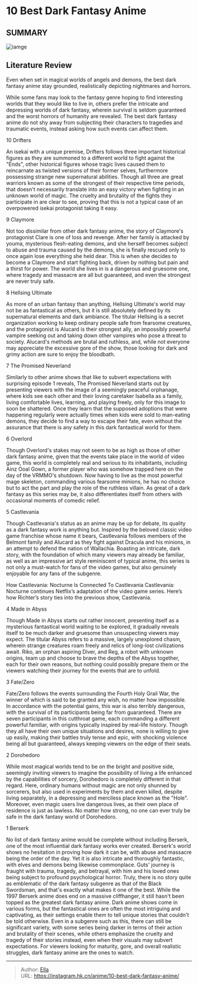 # 10 Best Dark Fantasy Anime


## SUMMARY 

![iamge](https://static1.srcdn.com/wordpress/wp-content/uploads/2023/10/best-dark-fantasy-anime-featured-image.jpg)

## Literature Review

Even when set in magical worlds of angels and demons, the best dark fantasy anime stay grounded, realistically depicting nightmares and horrors.





While some fans may look to the fantasy genre hoping to find interesting worlds that they would like to live in, others prefer the intricate and depressing worlds of dark fantasy, wherein survival is seldom guaranteed and the worst horrors of humanity are revealed. The best dark fantasy anime do not shy away from subjecting their characters to tragedies and traumatic events, instead asking how such events can affect them.









 








 10  Drifters 
        

An isekai with a unique premise, Drifters follows three important historical figures as they are summoned to a different world to fight against the &#34;Ends&#34;, other historical figures whose tragic lives caused them to reincarnate as twisted versions of their former selves, furthermore possessing strange new supernatural abilities. Though all three are great warriors known as some of the strongest of their respective time periods, that doesn&#39;t necessarily translate into an easy victory when fighting in an unknown world of magic. The cruelty and brutality of the fights they participate in are clear to see, proving that this is not a typical case of an overpowered isekai protagonist taking it easy.





 9  Claymore 
        

Not too dissimilar from other dark fantasy anime, the story of Claymore&#39;s protagonist Clare is one of loss and revenge. After her family is attacked by youma, mysterious flesh-eating demons, and she herself becomes subject to abuse and trauma caused by the demons, she is finally rescued only to once again lose everything she held dear. This is when she decides to become a Claymore and start fighting back, driven by nothing but pain and a thirst for power. The world she lives in is a dangerous and gruesome one, where tragedy and massacre are all but guaranteed, and even the strongest are never truly safe.





 8  Hellsing Ultimate 
        

As more of an urban fantasy than anything, Hellsing Ultimate&#39;s world may not be as fantastical as others, but it is still absolutely defined by its supernatural elements and dark ambiance. The titular Hellsing is a secret organization working to keep ordinary people safe from fearsome creatures, and the protagonist is Alucard is their strongest ally, an impossibly powerful vampire seeking out and taking down other vampires who pose a threat to society. Alucard&#39;s methods are brutal and ruthless, and, while not everyone may appreciate the excessive gore of the show, those looking for dark and grimy action are sure to enjoy the bloodbath.





 7  The Promised Neverland 
        

Similarly to other anime shows that like to subvert expectations with surprising episode 1 reveals, The Promised Neverland starts out by presenting viewers with the image of a seemingly peaceful orphanage, where kids see each other and their loving caretaker Isabella as a family, living comfortable lives, learning, and playing freely, only for this image to soon be shattered. Once they learn that the supposed adoptions that were happening regularly were actually times when kids were sold to man-eating demons, they decide to find a way to escape their fate, even without the assurance that there is any safety in this dark fantastical world for them.





 6  Overlord 
        

Though Overlord&#39;s stakes may not seem to be as high as those of other dark fantasy anime, given that the events take place in the world of video game, this world is completely real and serious to its inhabitants, including Ainz Ooal Gown, a former player who was somehow trapped here on the day of the VRMMO&#39;s shutdown. Now having to live as the most powerful mage skeleton, commanding various fearsome minions, he has no choice but to act the part and play the role of the ruthless villain. As great of a dark fantasy as this series may be, it also differentiates itself from others with occasional moments of comedic relief.





 5  Castlevania 
        

Though Castlevania&#39;s status as an anime may be up for debate, its quality as a dark fantasy work is anything but. Inspired by the beloved classic video game franchise whose name it bears, Castlevania follows members of the Belmont family and Alucard as they fight against Dracula and his minions, in an attempt to defend the nation of Wallachia. Boasting an intricate, dark story, with the foundation of which many viewers may already be familiar, as well as an impressive art style reminiscent of typical anime, this series is not only a must-watch for fans of the video games, but also genuinely enjoyable for any fans of the subgenre.
            
 
 How Castlevania: Nocturne Is Connected To Castlevania 
Castlevania: Nocturne continues Netflix’s adaptation of the video game series. Here’s how Richter’s story ties into the previous show, Castlevania.








 4  Made in Abyss 
        

Though Made in Abyss starts out rather innocent, presenting itself as a mysterious fantastical world waiting to be explored, it gradually reveals itself to be much darker and gruesome than unsuspecting viewers may expect. The titular Abyss refers to a massive, largely unexplored chasm, wherein strange creatures roam freely and relics of long-lost civilizations await. Riko, an orphan aspiring Diver, and Reg, a robot with unknown origins, team up and choose to brave the depths of the Abyss together, each for their own reasons, but nothing could possibly prepare them or the viewers watching their journey for the events that are to unfold.





 3  Fate/Zero 
        

Fate/Zero follows the events surrounding the Fourth Holy Grail War, the winner of which is said to be granted any wish, no matter how impossible. In accordance with the potential gains, this war is also terribly dangerous, with the survival of its participants being far from guaranteed. There are seven participants in this cutthroat game, each commanding a different powerful familiar, with origins typically inspired by real-life history. Though they all have their own unique situations and desires, none is willing to give up easily, making their battles truly tense and epic, with shocking violence being all but guaranteed, always keeping viewers on the edge of their seats.





 2  Dorohedoro 
        

While most magical worlds tend to be on the bright and positive side, seemingly inviting viewers to imagine the possibility of living a life enhanced by the capabilities of sorcery, Dorohedoro is completely different in that regard. Here, ordinary humans without magic are not only shunned by sorcerers, but also used in experiments by them and even killed, despite living separately, in a depressing and merciless place known as the &#34;Hole&#34;. Moreover, even magic users live dangerous lives, as their own place of residence is just as lawless. No matter how strong, no one can ever truly be safe in the dark fantasy world of Dorohedoro.





 1  Berserk 
        

No list of dark fantasy anime would be complete without including Berserk, one of the most influential dark fantasy works ever created. Berserk&#39;s world shows no hesitation in proving how dark it can be, with abuse and massacre being the order of the day. Yet it is also intricate and thoroughly fantastic, with elves and demons being likewise commonplace. Guts&#39; journey is fraught with trauma, tragedy, and betrayal, with him and his loved ones being subject to profound psychological horror. Truly, there is no story quite as emblematic of the dark fantasy subgenre as that of the Black Swordsman, and that&#39;s exactly what makes it one of the best. While the 1997 Berserk anime does end on a massive cliffhanger, it still hasn&#39;t been topped as the greatest dark fantasy anime.
Dark anime shows come in various forms, but the fantastical ones are often the most intriguing and captivating, as their settings enable them to tell unique stories that couldn&#39;t be told otherwise. Even in a subgenre such as this, there can still be significant variety, with some series being darker in terms of their action and brutality of their scenes, while others emphasize the cruelty and tragedy of their stories instead, even when their visuals may subvert expectations. For viewers looking for maturity, gore, and overall realistic struggles, dark fantasy anime are the ones to watch.

---

> Author: [Ella](https://instagram.hk.cn/)  
> URL: https://instagram.hk.cn/anime/10-best-dark-fantasy-anime/  

